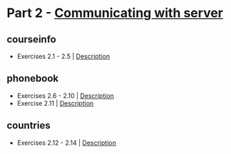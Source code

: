 # Part 2 - [Communicating with server](https://fullstackopen.com/en/part2)

## courseinfo
- Exercises 2.1 - 2.5 | [Description](https://fullstackopen.com/en/part2/rendering_a_collection_modules#exercises-2-1-2-5)

## phonebook
- Exercises 2.6 - 2.10 | [Description](https://fullstackopen.com/en/part2/forms#exercises-2-6-2-10)
- Exercise 2.11 | [Description](https://fullstackopen.com/en/part2/getting_data_from_server#exercises-2-11-2-14)

## countries
- Exercises 2.12 - 2.14 | [Description](https://fullstackopen.com/en/part2/getting_data_from_server#exercises-2-11-2-14)
